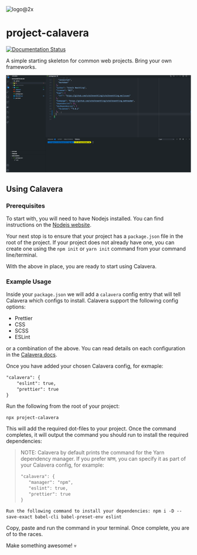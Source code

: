<img width="501" alt="logo@2x" src="https://user-images.githubusercontent.com/10350960/187033763-4865bb4b-2c2b-4ace-a1d0-079d444c6b6a.png">


# project-calavera

[![Documentation Status](https://readthedocs.org/projects/project-calavera/badge/?version=latest)](https://project-calavera.readthedocs.io/?badge=latest)

A simple starting skeleton for common web projects. Bring your own frameworks.

![Animated GIF of Calavera in Action](./docs/source/_static/calavera.gif)

## Using Calavera

### Prerequisites

To start with, you will need to have Nodejs installed. You can find instructions on the [Nodejs website](https://nodejs.org/).

Your next stop is to ensure that your project has a `package.json` file in the root of the project. If your project does not already have one, you can create one using the `npm init` or `yarn init` command from your command line/terminal.

With the above in place, you are ready to start using Calavera.

### Example Usage

Inside your `package.json` we will add a `calavera` config entry that will tell Calavera which configs to install. Calavera support the following config options:

- Prettier
- CSS
- SCSS
- ESLint

or a combination of the above. You can read details on each configuration in the [Calavera docs](https://project-calavera.readthedocs.io/).

Once you have added your chosen Calavera config, for exmaple:

```
"calavera": {
    "eslint": true,
    "prettier": true
}
```

Run the following from the root of your project:

```
npx project-calavera
```

This will add the required dot-files to your project. Once the command completes, it will output the command you should run to install the required dependencies:

> NOTE: Calavera by default prints the command for the Yarn dependency manager. If you prefer `NPM`, you can specify it as part of your Calavera config, for example:
>
> ```
> "calavera": {
>    "manager": "npm",
>    "eslint": true,
>    "prettier": true
> }
> ```

```
Run the following command to install your dependencies: npm i -D --save-exact babel-cli babel-preset-env eslint
```

Copy, paste and run the command in your terminal. Once complete, you are of to the races.

Make something awesome! 💀
